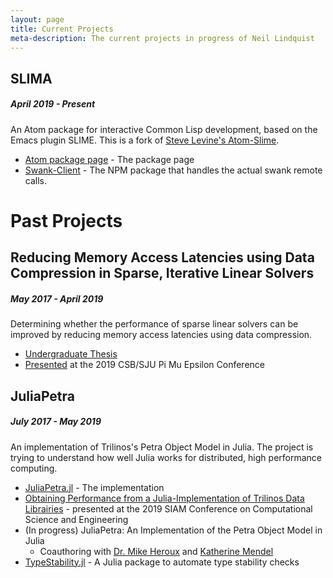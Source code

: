 ```yaml
---
layout: page
title: Current Projects
meta-description: The current projects in progress of Neil Lindquist
---
```



## SLIMA
##### April 2019 - Present
An Atom package for interactive Common Lisp development, based on the Emacs plugin SLIME.
This is a fork of [Steve Levine's Atom-Slime](https://github.com/sjlevine/atom-slime).

* [Atom package page](https://atom.io/packages/slima) - The package page
* [Swank-Client](https://www.npmjs.com/package/swank-client) - The NPM package that handles the actual swank remote calls.


# Past Projects

## Reducing Memory Access Latencies using Data Compression in Sparse, Iterative Linear Solvers
##### May 2017 - April 2019
Determining whether the performance of sparse linear solvers can be improved by reducing memory access latencies using data compression.
* [Undergraduate Thesis](https://github.com/neil-lindquist/Undergrad-Thesis/blob/master/thesis.pdf)
* [Presented](/files/2019-04-12-PMEslides.pdf) at the 2019 CSB/SJU Pi Mu Epsilon Conference

## JuliaPetra
##### July 2017 - May 2019
An implementation of Trilinos's Petra Object Model in Julia.
The project is trying to understand how well Julia works for distributed, high performance computing.

* [JuliaPetra.jl](github.com/collegeville/JuliaPetra.jl) - The implementation
* [Obtaining Performance from a Julia-Implementation of Trilinos Data Librairies](https://www.pathlms.com/siam/courses/10878/sections/14368/video_presentations/127457) - presented at the 2019 SIAM Conference on Computational Science and Engineering
* (In progress) JuliaPetra: An Implementation of the Petra Object Model in Julia
  * Coauthoring with [Dr. Mike Heroux](https://maherou.github.io/) and [Katherine Mendel](https://github.com/katmendy)
* [TypeStability.jl](github.com/collegeville/typestability.jl) - A Julia package to automate type stability checks

